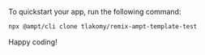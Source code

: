 To quickstart your app, run the following command: 

```bash
npx @ampt/cli clone tlakomy/remix-ampt-template-test
```

Happy coding!